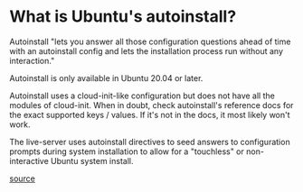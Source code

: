 # What is Ubuntu's autoinstall?

Autoinstall "lets you answer all those configuration questions ahead of time with an autoinstall config and lets the installation process run without any interaction."

Autoinstall is only available in Ubuntu 20.04 or later.

Autoinstall uses a cloud-init-like configuration but does not have all the modules of cloud-init. When in doubt, check autoinstall's reference docs for the exact supported keys / values. If it's not in the docs, it most likely won't work.

The live-server uses autoinstall directives to seed answers to configuration prompts during system installation to allow for a "touchless" or non-interactive Ubuntu system install.

[source](https://jimangel.io/posts/automate-ubuntu-22-04-lts-bare-metal/#what-is-ubuntus-autoinstall)
